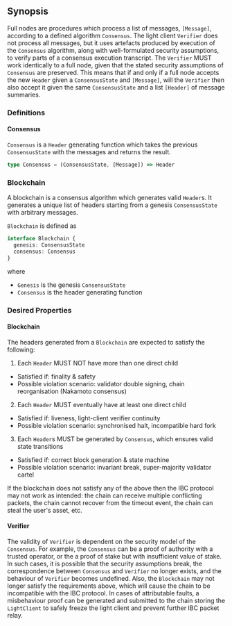 ## Synopsis

Full nodes are procedures which process a list of messages, `[Message]`, according to a
defined algorithm `Consensus`. The light client `Verifier` does not process all messages, but
it uses artefacts produced by execution of the `Consensus` algorithm,
along with well-formulated security assumptions, to verify parts of a consensus execution transcript.
The `Verifier` MUST work identically to a full node, given that the
stated security assumptions of `Consensus` are preserved. This means that if and only
if a full node accepts the new `Header` given a `ConsensusState` and
`[Message]`, will the `Verifier` then also accept it given the same
`ConsensusState` and a list `[Header]` of message summaries.

### Definitions

#### Consensus

`Consensus` is a `Header` generating function which takes the previous
`ConsensusState` with the messages and returns the result.

```typescript
type Consensus = (ConsensusState, [Message]) => Header
```

### Blockchain

A blockchain is a consensus algorithm which generates valid `Header`s.
It generates a unique list of headers starting from a genesis `ConsensusState` with arbitrary
messages.

`Blockchain` is defined as
```typescript
interface Blockchain {
  genesis: ConsensusState
  consensus: Consensus
}
```
where
  * `Genesis` is the genesis `ConsensusState`
  * `Consensus` is the header generating function

### Desired Properties

#### Blockchain

The headers generated from a `Blockchain` are expected to satisfy the following:

1. Each `Header` MUST NOT have more than one direct child

* Satisfied if: finality & safety
* Possible violation scenario: validator double signing, chain reorganisation (Nakamoto consensus)

2. Each `Header` MUST eventually have at least one direct child

* Satisfied if: liveness, light-client verifier continuity
* Possible violation scenario: synchronised halt, incompatible hard fork

3. Each `Header`s MUST be generated by `Consensus`, which ensures valid state transitions

* Satisfied if: correct block generation & state machine
* Possible violation scenario: invariant break, super-majority validator cartel

If the blockchain does not satisfy any of the above then the IBC protocol
may not work as intended: the chain can receive multiple conflicting
packets, the chain cannot recover from the timeout event, the chain can
steal the user's asset, etc.

#### Verifier

The validity of `Verifier` is dependent on the security model of the
`Consensus`. For example, the `Consensus` can be a proof of authority with
a trusted operator, or the a proof of stake but with
insufficient value of stake. In such cases, it is possible that the
security assumptions break, the correspondence between `Consensus` and
`Verifier` no longer exists, and the behaviour of `Verifier` becomes
undefined. Also, the `Blockchain` may not longer satisfy
the requirements above, which will cause the chain to be incompatible with the IBC
protocol. In cases of attributable faults, a misbehaviour proof can be generated and submitted to the
chain storing the `LightClient` to safely freeze the light client and
prevent further IBC packet relay.
